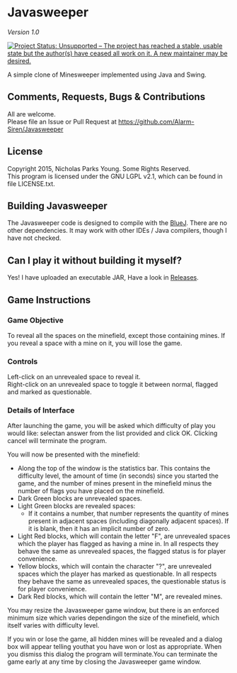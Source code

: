 # Javasweeper
*Version 1.0*

[![Project Status: Unsupported – The project has reached a stable, usable state but the author(s) have ceased all work on it. A new maintainer may be desired.](https://www.repostatus.org/badges/latest/unsupported.svg)](https://www.repostatus.org/#unsupported)

A simple clone of Minesweeper implemented using Java and Swing.

## Comments, Requests, Bugs & Contributions
All are welcome.  
Please file an Issue or Pull Request at https://github.com/Alarm-Siren/Javasweeper

## License
Copyright 2015, Nicholas Parks Young. Some Rights Reserved.  
This program is licensed under the GNU LGPL v2.1, which can be found in file LICENSE.txt.

## Building Javasweeper
The Javasweeper code is designed to compile with the [BlueJ](https://www.bluej.org/). There are no other dependencies. It may work with other IDEs / Java compilers, though I have not checked.

## Can I play it without building it myself?
Yes! I have uploaded an executable JAR, Have a look in [Releases](https://github.com/Alarm-Siren/Javasweeper/releases).

## Game Instructions

### Game Objective
To reveal all the spaces on the minefield, except those containing mines. If you reveal a space with a mine on it, you will lose the game.

### Controls
Left-click on an unrevealed space to reveal it.  
Right-click on an unrevealed space to toggle it between normal, flagged and marked as questionable.

### Details of Interface

After launching the game, you will be asked which difficulty of play you would like: selectan answer from the list provided and click OK. Clicking cancel will terminate the program.

You will now be presented with the minefield:
* Along the top of the window is the statistics bar. This contains the difficulty level, the amount of  time (in seconds) since you started the game, and the number of mines present in the minefield minus the number of flags you have placed on the minefield.
* Dark Green blocks are unrevealed spaces.
* Light Green blocks are revealed spaces:
  * If it contains a number, that number represents the quantity of mines present in adjacent spaces (including diagonally adjacent spaces). If it is blank, then it has an implicit number of zero.
* Light Red blocks, which will contain the letter "F", are unrevealed spaces which the player has flagged as having a mine in. In all respects they behave the same as unrevealed spaces, the flagged  status is for player convenience.
* Yellow blocks, which will contain the character "?", are unrevealed spaces which the player has marked as questionable. In all respects they behave the same as unrevealed spaces, the questionable  status is for player convenience.
* Dark Red blocks, which will contain the letter "M", are revealed mines.

You may resize the Javasweeper game window, but there is an enforced minimum size which varies dependingon the size of the minefield, which itself varies with difficulty level.

If you win or lose the game, all hidden mines will be revealed and a dialog box will appear telling youthat you have won or lost as appropriate. When you dismiss this dialog the program will terminate.You can terminate the game early at any time by closing the Javasweeper game window.
